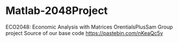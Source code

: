 # Matlab-2048Project
ECO2048: Economic Analysis with Matrices OrentialsPlusSam Group project
Source of our base code https://pastebin.com/nKeaQc5y

